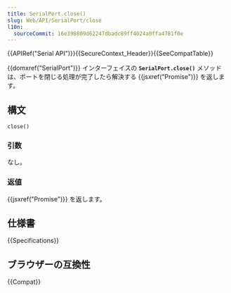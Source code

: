 ```yaml
---
title: SerialPort.close()
slug: Web/API/SerialPort/close
l10n:
  sourceCommit: 16e398809d62247dbadc89ff4024a0ffa4781f0e
---
```


{{APIRef("Serial API")}}{{SecureContext_Header}}{{SeeCompatTable}}

{{domxref("SerialPort")}} インターフェイスの **`SerialPort.close()`** メソッドは、ポートを閉じる処理が完了したら解決する {{jsxref("Promise")}} を返します。

## 構文

```js-nolint
close()
```

### 引数

なし。

### 返値

{{jsxref("Promise")}} を返します。

## 仕様書

{{Specifications}}

## ブラウザーの互換性

{{Compat}}
